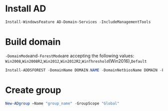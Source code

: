 # Install AD
```powershell
Install-WindowsFeature AD-Domain-Services -IncludeManagementTools 
```
# Build domain
```-DomainMode```and```-ForestMode```are accepting the following values: ```Win2008```,```Win2008R2```,```Win2012```,```Win2012R2```,```WinThreshold```(Win2016),```Default```
```powershell
Install-ADDSFOREST -DomainName DOMAIN.NAME -DomainNetbiosName DOMAIN -Force -DomainMode WinThreshold -ForestMode WinThreshold
```
# Create group
```powershell
New-ADgroup –Name "group_name" -GroupScope "Global"
```
